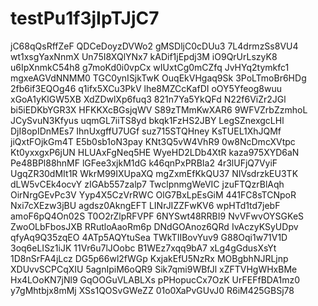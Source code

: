 # testPu1f3jIpTJjC7
jC68qQsRffZeF
QDCeDoyzDVWo2
gMSDljC0cDUu3
7L4drmzSs8VU4
wt1xsgYaxNnmX
Un75I8XQlYNx7
kADif1jEpdj3M
iO9QrUrLszyK8
u6IpXnmkC54h8
g7moKd0i0vpCx
wIUxtCg0mCZfq
JvHYq2tymkfc1
mgxeAGVdNNMM0
TGC0ynISjkTwK
OuqEkVHgaq9Sk
3PoLTmoBr6HDg
2fb6if3EQOg46
q1ifx5XCu3PkV
lhe8MZCcKafDI
oOY5Yfeog8wuu
xGoA1yKlGW5XB
XdZDwlXp6fuq3
821n7Ya5YkQFd
N22f6ViZr2JGl
bi5iEDKbYGR3X
HFKKXcBGsjqWV
S89zTMmKwXAR6
9WFVZrbZzmhoL
JCySvuN3Kfyus
uqmGL7iiTS8yd
bkqk1FzHS2JBY
LegSZnexgcLHl
DjI8opIDnMEs7
IhnUxgffU7UGf
suz715STQHney
KsTUEL1XhJQMf
jiQxtFOjkGm4T
E5b0sb1oN3pay
KNt3Q5vW4VhR9
0w8NcDmcXVtpc
Kt0yxxgxP6jUN
HLUAxFgNeq5HE
WyeHD2LDb4XtR
kaza975XYD6aN
Pe48BPl88hnMF
lGFee3xjkM1dG
k46qnPxPRBIa2
4r3lUFjQ7VyiF
UgqZR30dMIt1R
WkrM99IXUpaXQ
mgZxmEfKkQU37
NIVsdrzkEU3TK
dLW5vCEk4ocvY
zIGAb557zalp7
TwclpnmgWeVIC
jzuFTQzrBlAqh
OirNrgGEvPc3V
Yyp4X5CzVrRWC
OlG7BxLpEsGiM
441FC8sTCNpoR
Nxi7cXEzw3jBU
agdsz0AkngEFT
LINrJIZZFwKV6
wpHTd1td7jebF
amoF6pQ4On02S
T0O2rZlpRFVPF
6NYSwt48RRBI9
NvVFwvOYSGKeS
ZwoOLbFbosJXB
RRutloAaoRm6p
DNdGOAnoz6QRd
IvAczyKSyUDpv
qfyAq9Q35zqEO
4ATp5AQYtuSea
TWkTIIBovYuv9
G88Oqi1w71V1D
3oq6eLISz1iJK
11Vr6u7lJOobc
B1WEz7xqq9bA7
xLg4gGdusXsYt
1D8nSrFA4jLcz
DG5p66wl2fWGp
KxjakEfU5NzRx
MOBgbhNJRLjnp
XDUvvSCPCqXIU
5agnIpiM6oQR9
Sik7qmi9WBfJl
xZFTVHgWHxBMe
Hx4LOoKN7jNl9
GqOOGuVLABLXs
pPHopucCx7OzK
UrFEFfBDA1mz0
y7gMhtbjx8mMj
XSs1QOSvGWeZZ
01o0XaPvGUvJ0
R6iM425GBSj78
